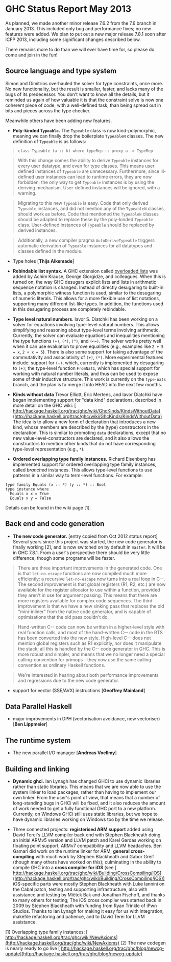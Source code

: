 # GHC Status Report May 2013


As planned, we made another minor release 7.6.2 from the 7.6 branch in January 2013. This included only bug and performance fixes; no new features were added.
We plan to put out a new major release 7.8.1 soon after ICFP 2013, including
some significant changes described below.


There remains more to do than we will ever have time for, so please do come and join in the fun!

## Source language and type system


Simon and Dimitrios overhauled the solver for type constraints,
once more.  No new functionality, but the result is smaller,
faster, and lacks many of the bugs of its predecessor.  You don't
want to know all the details, but it reminded us again of how
valuable it is that the constraint solve is now one coherent
piece of code, with a well-defined task, than being spread out in
bits and pieces across the type checker.


Meanwhile others have been adding new features.

- **Poly-kinded `Typeable`.**
  The `Typeable` class is now kind-polymorphic, meaning we can finally drop the boilerplate `TypeableN` classes.
  The new definition of `Typeable` is as follows:

> `class Typeable (a :: k) where typeRep :: proxy a -> TypeRep`

>
> With this change comes the ability to derive `Typeable` instances for every user datatype, and even for
> type classes. This means user defined instances of `Typeable` are unnecessary. Furthermore, since ill-defined
> user instances can lead to runtime errors, they are now forbidden; the only way to get `Typeable` instances
> is by using the deriving mechanism. User-defined instances will be ignored, with a warning.

>
> Migrating to this new `Typeable` is easy. Code that only derived `Typeable` instances, and did not mention
> any of the `TypeableN` classes, should work as before. Code that mentioned the `TypeableN` classes should be
> adapted to replace these by the poly-kinded `Typeable` class. User-defined instances of `Typeable` should be
> replaced by derived instances.

>
> Additionally, a new compiler pragma `AutoDeriveTypeable` triggers automatic derivation of `Typeable` instances
> for all datatypes and classes defined in the module.

- Type holes \[**Thijs Alkemade**\]

- **Rebindable list syntax.** A GHC extension called [overloaded lists](overloaded-lists) was added by Achim Krause, George Giorgidze, and colleagues. When this is turned on, the way GHC desugars explicit lists and lists in arithmetic sequence notation is changed. Instead of directly desugaring to built-in lists, a polymorphic witness function is used, similar to the desugaring of numeric literals. This allows for a more flexible use of list notations, supporting many different list-like types. In addition, the functions used in this desugaring process are completely rebindable.

- **Type level natural numbers**.  Iavor S. Diatchki has been working on a solver for equations involving type-level natural numbers.  This allows simplifying and reasoning about type-level terms involving
  arithmetic. Currently, the solver can evaluate equations and inequalities mentioning the type functions `(+)`, `(*)`, `(^)`, and `(<=)`.  The solver works pretty well when it can use evaluation to prove equalities (e.g., examples like `2 + 5 = x`, `2 + x = 5`).  There is also some support for taking advantage of the commutativity and associativity of `(+)`, `(*)`.   More experimental features include:  support for `(-)`, which, currently is implemented by desugaring to `(+)`;  the type-level function `FromNat1`, which has special support for working with natural number literals, and thus can be used to expose some of their inductive structure.  This work is currently on the `type-nats` branch, and the plan is to merge it into HEAD into the next few months.

- **Kinds without data** Trevor Elliott, Eric Mertens, and Iavor Diatchki have began implementing support for "data kind" declarations, described in more detail on the GHC wiki:    [ http://hackage.haskell.org/trac/ghc/wiki/GhcKinds/KindsWithoutData](http://hackage.haskell.org/trac/ghc/wiki/GhcKinds/KindsWithoutData)   The idea is to allow a new form of declaration that introduces a new kind, whose members are described by the (type) constructors in the declaration.   This is similar to promoting `data` declarations, except that no new value-level-constructors are declared, and it also allows the constructors to mention other kinds that do not have corresponding type-level representation (e.g., `*`).

- **Ordered overlapping type family instances.** Richard Eisenberg has implemented support for ordered overlapping type family instances, called *branched* instances. This allows type-level functions to use patterns in a similar way to term-level functions. For example:

```wiki
type family Equals (x :: *) (y :: *) :: Bool
type instance where
  Equals x x = True
  Equals x y = False
```


Details can be found in the wiki page \[1\].

## Back end and code generation

- **The new code generator.** \[entry copied from Oct 2012 status report\] Several years since this project was started, the new code generator is finally working  \[2\], and is now switched on by default in `master`.  It will be in GHC 7.8.1.  From a user's perspective there should be very little difference, though some programs will be faster.

>
> There are three important improvements in the generated code.  One is that `let-no-escape` functions are now compiled much more efficiently: a recursive `let-no-escape` now turns into a real loop in C--.  The second improvement is that global registers (R1, R2, etc.) are now available for the register allocator to use within a function, provided they aren't in use for argument passing.  This means that there are more registers available for complex code sequences.  The third improvement is that we have a new sinking pass that replaces the old "mini-inliner" from the native code generator, and is capable of optimisations that the old pass couldn't do.

>
> Hand-written C-- code can now be written in a higher-level style with real function calls, and most of the hand-written C-- code in the RTS has been converted into the new style.  High-level C-- does not mention global registers such as R1 explicitly, nor does it manipulate the stack; all this is handled by the C-- code generator in GHC.  This is more robust and simpler, and means that we no longer need a special calling-convention for primops - they now use the same calling convention as ordinary Haskell functions.

>
> We're interested in hearing about both performance improvements and regressions due to the new code generator.

- support for vector (SSE/AVX) instructions \[**Geoffrey Mainland**\]

## Data Parallel Haskell

- major improvements in DPH (vectorisation avoidance, new vectoriser) \[**Ben Lippmeier**\]

## The runtime system

- The new parallel I/O manager \[**Andreas Voellmy**\]

## Building and linking

- **Dynamic ghci.** Ian Lynagh has changed GHCi to use dynamic libraries rather than static libraries. This means that we are now able to use the system linker to load packages, rather than having to implement our own linker. From the user's point of view, that means that a number of long-standing bugs in GHCi will be fixed, and it also reduces the amount of work needed to get a fully functional GHC port to a new platform. Currently, on Windows GHCi still uses static libraries, but we hope to have dynamic libraries working on Windows too by the time we release.

- Three connected projects: **registerised ARM support** added using David Terei's LLVM compiler back end with Stephen Blackheath doing an initial ARMv5 version and LLVM patch and Karel Gardas working on floating point support, ARMv7 compatibility and LLVM headaches. Ben Gamari did work on the runtime linker for ARM; **general cross-compiling** with much work by Stephen Blackheath and Gabor Greif (though many others have worked on this); culminating in the ability to compile GHC into a **cross compiler for iOS** (see [ http://hackage.haskell.org/trac/ghc/wiki/Building/CrossCompiling/iOS](http://hackage.haskell.org/trac/ghc/wiki/Building/CrossCompiling/iOS)) iOS-specific parts were mostly Stephen Blackheath with Luke Iannini on the Cabal patch, testing and supporting infrastructure, also with assistance and testing by Miëtek Bak and Jonathan Fischoff, and thanks to many others for testing; The iOS cross compiler was started back in 2009 by Stephen Blackheath with funding from Ryan Trinkle of iPwn Studios. Thanks to Ian Lynagh for making it easy for us with integration, makefile refactoring and patience, and to David Terei for LLVM assistance.

\[1\] Overlapping type family instances:  [ http://hackage.haskell.org/trac/ghc/wiki/NewAxioms](http://hackage.haskell.org/trac/ghc/wiki/NewAxioms)
\[2\] The new codegen is nearly ready to go live [ http://hackage.haskell.org/trac/ghc/blog/newcg-update](http://hackage.haskell.org/trac/ghc/blog/newcg-update)